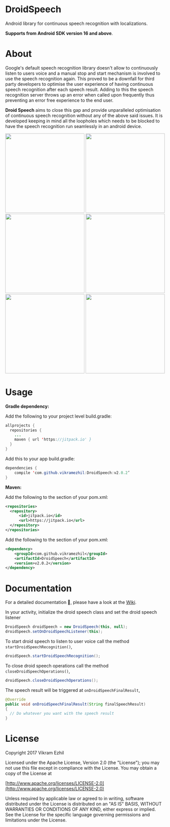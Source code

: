 # DroidSpeech
Android library for continuous speech recognition with localizations.

<b>Supports from Android SDK version 16 and above</b>.

<b><h1>About</h1></b>
Google's default speech recognition library doesn't allow to continuously listen to users voice and a manual stop and start mechanism is involved to use the speech recognition again. This proved to be a downfall for third party developers to optimise the user experience of having continuous speech recognition after each speech result. Adding to this the speech recognition server throws up an error when called upon frequently thus preventing an error free experience to the end user. 

<b>Droid Speech</b> aims to close this gap and provide unparalleled optimisation of continuous speech recognition without any of the above said issues. It is developed keeping in mind all the loopholes which needs to be blocked to have the speech recognition run seamlessly in an android device.

<p align="center">
  <img src="https://user-images.githubusercontent.com/12429051/30366818-00ed03e4-988a-11e7-91b5-5f3b3f9ecf45.png" width="250"/>
  <img src="https://user-images.githubusercontent.com/12429051/30367309-8ce75cfe-988b-11e7-8f7d-1802b2e62dd7.png" width="250"/>
  <img src="https://user-images.githubusercontent.com/12429051/30367444-e859ecc8-988b-11e7-84e2-2cf541cfc978.png" width="250"/>
  <img src="https://user-images.githubusercontent.com/12429051/32408143-177bcd90-c1b9-11e7-9c47-c074573b0cc1.png" width="250"/>
  <img src="https://user-images.githubusercontent.com/12429051/32408142-17525a96-c1b9-11e7-8076-208c617c992c.png" width="250"/>
  <img src="https://user-images.githubusercontent.com/12429051/32408141-1726d128-c1b9-11e7-97df-56de4a2e3689.png" width="250"/>
</p>

<b><h1>Usage</h1></b>
<b>Gradle dependency:</b>

Add the following to your project level build.gradle:

```java
allprojects {
  repositories {
    ...
    maven { url 'https://jitpack.io' }
  }
}
```

Add this to your app build.gradle:

```java
dependencies {
    compile 'com.github.vikramezhil:DroidSpeech:v2.0.2’
}
```

<b>Maven:</b>

Add the following to the <repositories> section of your pom.xml:

```xml
<repositories>
  <repository>
      <id>jitpack.io</id>
      <url>https://jitpack.io</url>
  </repository>
</repositories>
```

Add the following to the <dependencies> section of your pom.xml:

```xml
<dependency>
    <groupId>com.github.vikramezhil</groupId>
    <artifactId>DroidSpeech</artifactId>
    <version>v2.0.2</version>
</dependency>
```

<b><h1>Documentation</h1></b>

For a detailed documentation 📔, please have a look at the [Wiki](https://github.com/vikramezhil/DroidSpeech/wiki).

In your activity, initialize the droid speech class and set the droid speech listener

```java
DroidSpeech droidSpeech = new DroidSpeech(this, null);
droidSpeech.setOnDroidSpeechListener(this);
```
To start droid speech to listen to user voice call the method `startDroidSpeechRecognition()`,

```java
droidSpeech.startDroidSpeechRecognition();
```
To close droid speech operations call the method `closeDroidSpeechOperations()`,

```java
droidSpeech.closeDroidSpeechOperations();
```

The speech result will be triggered at `onDroidSpeechFinalResult`,

```java
@Override
public void onDroidSpeechFinalResult(String finalSpeechResult)
{
  // Do whatever you want with the speech result
}
```

<b><h1>License</h1></b>

Copyright 2017 Vikram Ezhil

Licensed under the Apache License, Version 2.0 (the "License"); you may not use this file except in compliance with the License. You may obtain a copy of the License at

[http://www.apache.org/licenses/LICENSE-2.0](http://www.apache.org/licenses/LICENSE-2.0)

Unless required by applicable law or agreed to in writing, software distributed under the License is distributed on an "AS IS" BASIS, WITHOUT WARRANTIES OR CONDITIONS OF ANY KIND, either express or implied. See the License for the specific language governing permissions and limitations under the License.
